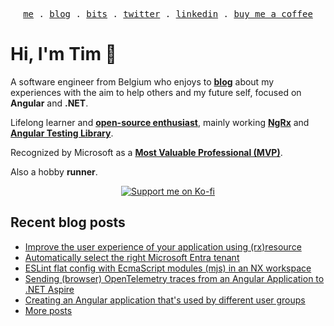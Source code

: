 <p align="center">
<samp>
<a href="https://timdeschryver.dev">me</a> .
<a href="https://timdeschryver.dev/blog">blog</a> .
<a href="https://timdeschryver.dev/bits">bits</a> .
<a href="https://timdeschryver.dev/twitter">twitter</a> .
<a href="https://timdeschryver.dev/linkedin">linkedin</a> .
<a href="https://ko-fi.com/timdeschryver">buy me a coffee</a>
</samp>
</p>

# Hi, I'm Tim 👋

A software engineer from Belgium who enjoys to **[blog](https://timdeschryver.dev/blog)** about
my experiences with the aim to help others and my future self, focused on
**Angular** and **.NET**.

Lifelong learner and **[open-source enthusiast](https://github.com/timdeschryver)**, mainly working **[NgRx](https://ngrx.io/)** and **[Angular Testing Library](https://testing-library.com/docs/angular-testing-library/)**.

Recognized by Microsoft as a **[Most Valuable Professional (MVP)](https://mvp.microsoft.com/en-us/PublicProfile/5004452?fullName=Tim%20Deschryver)**.

Also a hobby **runner**.

<div align="center">
<a href="https://ko-fi.com/timdeschryver">
<img src="https://ko-fi.com/img/githubbutton_sm.svg" alt="Support me on Ko-fi"  />
</a>  
</div>

<!-- prettier-ignore-start -->
<!-- BLOG:START -->

## Recent blog posts

- [Improve the user experience of your application using (rx)resource](https://timdeschryver.dev/blog/improve-the-user-experience-of-your-application-using-rxresource)
- [Automatically select the right Microsoft Entra tenant](https://timdeschryver.dev/blog/automatically-select-the-right-microsoft-entra-tenant)
- [ESLint flat config with EcmaScript modules (mjs) in an NX workspace](https://timdeschryver.dev/blog/eslint-flat-config-with-ecmascript-modules-mjs-in-an-nx-workspace)
- [Sending (browser) OpenTelemetry traces from an Angular Application to .NET Aspire](https://timdeschryver.dev/blog/Sending-browser-opentelemetry-traces-from-an-angular-application-to-net-aspire)
- [Creating an Angular application that's used by different user groups](https://timdeschryver.dev/blog/creating-an-angular-application-thats-used-by-different-user-groups)
- [More posts](https://timdeschryver.dev/blog)

<!-- BLOG:END -->
<!-- prettier-ignore-end -->
